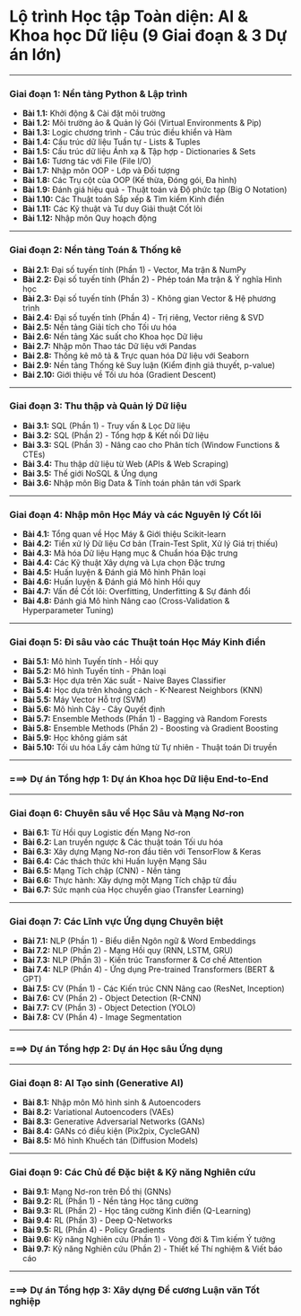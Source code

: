 # Lộ trình Học tập Toàn diện: AI & Khoa học Dữ liệu (9 Giai đoạn & 3 Dự án lớn)

---

### **Giai đoạn 1: Nền tảng Python & Lập trình**

* **Bài 1.1:** Khởi động & Cài đặt môi trường
* **Bài 1.2:** Môi trường ảo & Quản lý Gói (Virtual Environments & Pip)
* **Bài 1.3:** Logic chương trình - Cấu trúc điều khiển và Hàm
* **Bài 1.4:** Cấu trúc dữ liệu Tuần tự - Lists & Tuples
* **Bài 1.5:** Cấu trúc dữ liệu Ánh xạ & Tập hợp - Dictionaries & Sets
* **Bài 1.6:** Tương tác với File (File I/O)
* **Bài 1.7:** Nhập môn OOP - Lớp và Đối tượng
* **Bài 1.8:** Các Trụ cột của OOP (Kế thừa, Đóng gói, Đa hình)
* **Bài 1.9:** Đánh giá hiệu quả - Thuật toán và Độ phức tạp (Big O Notation)
* **Bài 1.10:** Các Thuật toán Sắp xếp & Tìm kiếm Kinh điển
* **Bài 1.11:** Các Kỹ thuật và Tư duy Giải thuật Cốt lõi
* **Bài 1.12:** Nhập môn Quy hoạch động

---

### **Giai đoạn 2: Nền tảng Toán & Thống kê**

* **Bài 2.1:** Đại số tuyến tính (Phần 1) - Vector, Ma trận & NumPy
* **Bài 2.2:** Đại số tuyến tính (Phần 2) - Phép toán Ma trận & Ý nghĩa Hình học
* **Bài 2.3:** Đại số tuyến tính (Phần 3) - Không gian Vector & Hệ phương trình
* **Bài 2.4:** Đại số tuyến tính (Phần 4) - Trị riêng, Vector riêng & SVD
* **Bài 2.5:** Nền tảng Giải tích cho Tối ưu hóa
* **Bài 2.6:** Nền tảng Xác suất cho Khoa học Dữ liệu
* **Bài 2.7:** Nhập môn Thao tác Dữ liệu với Pandas
* **Bài 2.8:** Thống kê mô tả & Trực quan hóa Dữ liệu với Seaborn
* **Bài 2.9:** Nền tảng Thống kê Suy luận (Kiểm định giả thuyết, p-value)
* **Bài 2.10:** Giới thiệu về Tối ưu hóa (Gradient Descent)

---

### **Giai đoạn 3: Thu thập và Quản lý Dữ liệu**

* **Bài 3.1:** SQL (Phần 1) - Truy vấn & Lọc Dữ liệu
* **Bài 3.2:** SQL (Phần 2) - Tổng hợp & Kết nối Dữ liệu
* **Bài 3.3:** SQL (Phần 3) - Nâng cao cho Phân tích (Window Functions & CTEs)
* **Bài 3.4:** Thu thập dữ liệu từ Web (APIs & Web Scraping)
* **Bài 3.5:** Thế giới NoSQL & Ứng dụng
* **Bài 3.6:** Nhập môn Big Data & Tính toán phân tán với Spark

---

### **Giai đoạn 4: Nhập môn Học Máy và các Nguyên lý Cốt lõi**

* **Bài 4.1:** Tổng quan về Học Máy & Giới thiệu Scikit-learn
* **Bài 4.2:** Tiền xử lý Dữ liệu Cơ bản (Train-Test Split, Xử lý Giá trị thiếu)
* **Bài 4.3:** Mã hóa Dữ liệu Hạng mục & Chuẩn hóa Đặc trưng
* **Bài 4.4:** Các Kỹ thuật Xây dựng và Lựa chọn Đặc trưng
* **Bài 4.5:** Huấn luyện & Đánh giá Mô hình Phân loại
* **Bài 4.6:** Huấn luyện & Đánh giá Mô hình Hồi quy
* **Bài 4.7:** Vấn đề Cốt lõi: Overfitting, Underfitting & Sự đánh đổi
* **Bài 4.8:** Đánh giá Mô hình Nâng cao (Cross-Validation & Hyperparameter Tuning)

---

### **Giai đoạn 5: Đi sâu vào các Thuật toán Học Máy Kinh điển**

* **Bài 5.1:** Mô hình Tuyến tính - Hồi quy
* **Bài 5.2:** Mô hình Tuyến tính - Phân loại
* **Bài 5.3:** Học dựa trên Xác suất - Naive Bayes Classifier
* **Bài 5.4:** Học dựa trên khoảng cách - K-Nearest Neighbors (KNN)
* **Bài 5.5:** Máy Vector Hỗ trợ (SVM)
* **Bài 5.6:** Mô hình Cây - Cây Quyết định
* **Bài 5.7:** Ensemble Methods (Phần 1) - Bagging và Random Forests
* **Bài 5.8:** Ensemble Methods (Phần 2) - Boosting và Gradient Boosting
* **Bài 5.9:** Học không giám sát
* **Bài 5.10:** Tối ưu hóa Lấy cảm hứng từ Tự nhiên - Thuật toán Di truyền

---

### **===> Dự án Tổng hợp 1: Dự án Khoa học Dữ liệu End-to-End**

---

### **Giai đoạn 6: Chuyên sâu về Học Sâu và Mạng Nơ-ron**

* **Bài 6.1:** Từ Hồi quy Logistic đến Mạng Nơ-ron
* **Bài 6.2:** Lan truyền ngược & Các thuật toán Tối ưu hóa
* **Bài 6.3:** Xây dựng Mạng Nơ-ron đầu tiên với TensorFlow & Keras
* **Bài 6.4:** Các thách thức khi Huấn luyện Mạng Sâu
* **Bài 6.5:** Mạng Tích chập (CNN) - Nền tảng
* **Bài 6.6:** Thực hành: Xây dựng một Mạng Tích chập từ đầu
* **Bài 6.7:** Sức mạnh của Học chuyển giao (Transfer Learning)

---

### **Giai đoạn 7: Các Lĩnh vực Ứng dụng Chuyên biệt**

* **Bài 7.1:** NLP (Phần 1) - Biểu diễn Ngôn ngữ & Word Embeddings
* **Bài 7.2:** NLP (Phần 2) - Mạng Hồi quy (RNN, LSTM, GRU)
* **Bài 7.3:** NLP (Phần 3) - Kiến trúc Transformer & Cơ chế Attention
* **Bài 7.4:** NLP (Phần 4) - Ứng dụng Pre-trained Transformers (BERT & GPT)
* **Bài 7.5:** CV (Phần 1) - Các Kiến trúc CNN Nâng cao (ResNet, Inception)
* **Bài 7.6:** CV (Phần 2) - Object Detection (R-CNN)
* **Bài 7.7:** CV (Phần 3) - Object Detection (YOLO)
* **Bài 7.8:** CV (Phần 4) - Image Segmentation

---

### **===> Dự án Tổng hợp 2: Dự án Học sâu Ứng dụng**

---

### **Giai đoạn 8: AI Tạo sinh (Generative AI)**

* **Bài 8.1:** Nhập môn Mô hình sinh & Autoencoders
* **Bài 8.2:** Variational Autoencoders (VAEs)
* **Bài 8.3:** Generative Adversarial Networks (GANs)
* **Bài 8.4:** GANs có điều kiện (Pix2pix, CycleGAN)
* **Bài 8.5:** Mô hình Khuếch tán (Diffusion Models)

---

### **Giai đoạn 9: Các Chủ đề Đặc biệt & Kỹ năng Nghiên cứu**

* **Bài 9.1:** Mạng Nơ-ron trên Đồ thị (GNNs)
* **Bài 9.2:** RL (Phần 1) - Nền tảng Học tăng cường
* **Bài 9.3:** RL (Phần 2) - Học tăng cường Kinh điển (Q-Learning)
* **Bài 9.4:** RL (Phần 3) - Deep Q-Networks
* **Bài 9.5:** RL (Phần 4) - Policy Gradients
* **Bài 9.6:** Kỹ năng Nghiên cứu (Phần 1) - Vòng đời & Tìm kiếm Ý tưởng
* **Bài 9.7:** Kỹ năng Nghiên cứu (Phần 2) - Thiết kế Thí nghiệm & Viết báo cáo

---

### **===> Dự án Tổng hợp 3: Xây dựng Đề cương Luận văn Tốt nghiệp**